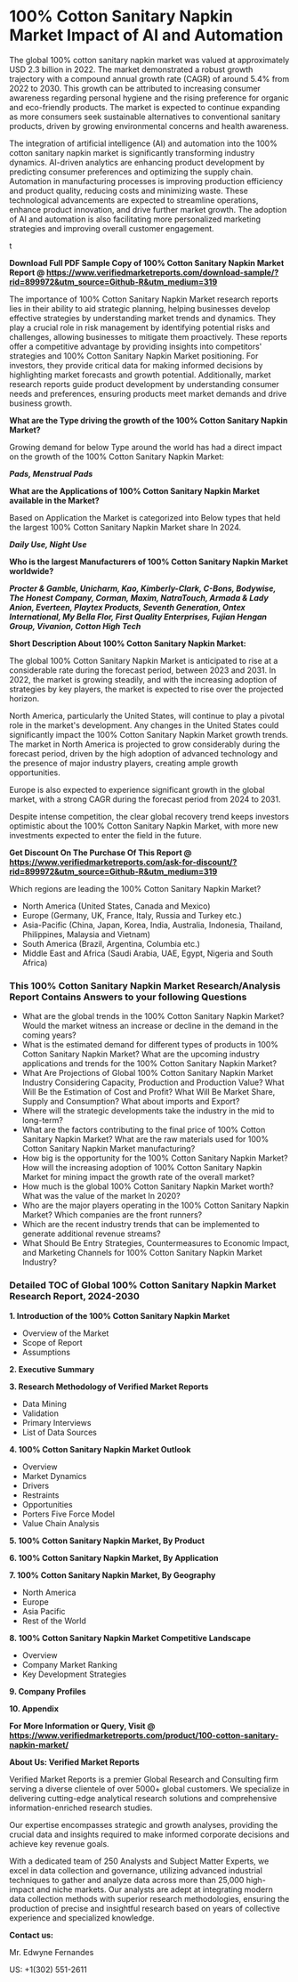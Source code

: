 <meta name="title" content="Global 100% Cotton Sanitary Napkin Market Impact of AI and Automation"><meta name="description" content="The global 100% cotton sanitary napkin market was valued at approximately USD 2.3 billion in 2022. The market demonstrated a robust growth trajectory with a compound a"><meta name="title" content="100% Cotton Sanitary Napkin Market Size, Share, Scope, Trends, Growth, Opportunities, Analysis, Forecast"><h1>100% Cotton Sanitary Napkin Market Impact of AI and Automation</h1><p>The global 100% cotton sanitary napkin market was valued at approximately USD 2.3 billion in 2022. The market demonstrated a robust growth trajectory with a compound annual growth rate (CAGR) of around 5.4% from 2022 to 2030. This growth can be attributed to increasing consumer awareness regarding personal hygiene and the rising preference for organic and eco-friendly products. The market is expected to continue expanding as more consumers seek sustainable alternatives to conventional sanitary products, driven by growing environmental concerns and health awareness.</p><p>The integration of artificial intelligence (AI) and automation into the 100% cotton sanitary napkin market is significantly transforming industry dynamics. AI-driven analytics are enhancing product development by predicting consumer preferences and optimizing the supply chain. Automation in manufacturing processes is improving production efficiency and product quality, reducing costs and minimizing waste. These technological advancements are expected to streamline operations, enhance product innovation, and drive further market growth. The adoption of AI and automation is also facilitating more personalized marketing strategies and improving overall customer engagement.</p>t</p><p id="" class=""><strong>Download Full PDF Sample Copy of 100% Cotton Sanitary Napkin Market Report @ <a href="https://www.verifiedmarketreports.com/download-sample/?rid=899972&utm_source=Github-R&utm_medium=319" target="_blank">https://www.verifiedmarketreports.com/download-sample/?rid=899972&utm_source=Github-R&utm_medium=319</a></strong></p><p>The importance of&nbsp;100% Cotton Sanitary Napkin Market research reports lies in their ability to aid strategic planning, helping businesses develop effective strategies by understanding market trends and dynamics. They play a crucial role in risk management by identifying potential risks and challenges, allowing businesses to mitigate them proactively. These reports offer a competitive advantage by providing insights into competitors' strategies and 100% Cotton Sanitary Napkin Market positioning. For investors, they provide critical data for making informed decisions by highlighting market forecasts and growth potential. Additionally, market research reports guide product development by understanding consumer needs and preferences, ensuring products meet market demands and drive business growth.</p><p><strong>What are the&nbsp;Type driving the growth of the 100% Cotton Sanitary Napkin Market?</strong></p><p id="" class="">Growing demand for below Type around the world has had a direct impact on the growth of the 100% Cotton Sanitary Napkin Market:</p><em><strong>Pads, Menstrual Pads</strong></em></p><strong>What are the&nbsp;Applications&nbsp;of 100% Cotton Sanitary Napkin Market available in the Market?</strong></p><p id="" class="">Based on Application the Market is categorized into Below types that held the largest 100% Cotton Sanitary Napkin Market share In 2024.</p><em><strong>Daily Use, Night Use</strong></em></p><strong>Who is the largest Manufacturers of 100% Cotton Sanitary Napkin Market worldwide?</strong></p><p><em><strong>Procter & Gamble, Unicharm, Kao, Kimberly-Clark, C-Bons, Bodywise, The Honest Company, Corman, Maxim, NatraTouch, Armada & Lady Anion, Everteen, Playtex Products, Seventh Generation, Ontex International, My Bella Flor, First Quality Enterprises, Fujian Hengan Group, Vivanion, Cotton High Tech</strong></em></p><p id="" class=""><strong>Short Description About 100% Cotton Sanitary Napkin Market:</strong></p><p>The global 100% Cotton Sanitary Napkin Market is anticipated to rise at a considerable rate during the forecast period, between 2023 and 2031. In 2022, the market is growing steadily, and with the increasing adoption of strategies by key players, the market is expected to rise over the projected horizon.</p><p>North America, particularly the United States, will continue to play a pivotal role in the market's development. Any changes in the United States could significantly impact the 100% Cotton Sanitary Napkin Market growth trends. The market in North America is projected to grow considerably during the forecast period, driven by the high adoption of advanced technology and the presence of major industry players, creating ample growth opportunities.</p><p>Europe is also expected to experience significant growth in the global market, with a strong CAGR during the forecast period from 2024 to 2031.</p><p>Despite intense competition, the clear global recovery trend keeps investors optimistic about the 100% Cotton Sanitary Napkin Market, with more new investments expected to enter the field in the future.</p><p id="" class=""><strong>Get Discount On The Purchase Of This Report @ <a href="https://www.verifiedmarketreports.com/ask-for-discount/?rid=899972&utm_source=Github-R&utm_medium=319" target="_blank">https://www.verifiedmarketreports.com/ask-for-discount/?rid=899972&utm_source=Github-R&utm_medium=319</a></strong></p>Which regions are leading the 100% Cotton Sanitary Napkin Market?</p><ul><li>North America (United States, Canada and Mexico)</li><li>Europe (Germany, UK, France, Italy, Russia and Turkey etc.)</li><li>Asia-Pacific (China, Japan, Korea, India, Australia, Indonesia, Thailand, Philippines, Malaysia and Vietnam)</li><li>South America (Brazil, Argentina, Columbia etc.)</li><li>Middle East and Africa (Saudi Arabia, UAE, Egypt, Nigeria and South Africa)</li></ul><h3 id="" class="">This 100% Cotton Sanitary Napkin Market Research/Analysis Report Contains Answers to your following Questions</h3><ul><li>What are the global trends in the 100% Cotton Sanitary Napkin Market? Would the market witness an increase or decline in the demand in the coming years?</li><li>What is the estimated demand for different types of products in 100% Cotton Sanitary Napkin Market? What are the upcoming industry applications and trends for the 100% Cotton Sanitary Napkin Market?</li><li>What Are Projections of Global 100% Cotton Sanitary Napkin Market Industry Considering Capacity, Production and Production Value? What Will Be the Estimation of Cost and Profit? What Will Be Market Share, Supply and Consumption? What about imports and Export?</li><li>Where will the strategic developments take the industry in the mid to long-term?</li><li>What are the factors contributing to the final price of 100% Cotton Sanitary Napkin Market? What are the raw materials used for 100% Cotton Sanitary Napkin Market manufacturing?</li><li>How big is the opportunity for the 100% Cotton Sanitary Napkin Market? How will the increasing adoption of 100% Cotton Sanitary Napkin Market for mining impact the growth rate of the overall market?</li><li>How much is the global 100% Cotton Sanitary Napkin Market worth? What was the value of the market In 2020?</li><li>Who are the major players operating in the 100% Cotton Sanitary Napkin Market? Which companies are the front runners?</li><li>Which are the recent industry trends that can be implemented to generate additional revenue streams?</li><li>What Should Be Entry Strategies, Countermeasures to Economic Impact, and Marketing Channels for 100% Cotton Sanitary Napkin Market Industry?</li></ul><h3 id="" class="">Detailed TOC of Global 100% Cotton Sanitary Napkin Market Research Report, 2024-2030</h3><p id="" class=""><strong>1. Introduction of the 100% Cotton Sanitary Napkin Market</strong></p><ul><li>Overview of the Market</li><li>Scope of Report</li><li>Assumptions</li></ul><p id="" class=""><strong>2. Executive Summary</strong></p><p id="" class=""><strong>3. Research Methodology of Verified Market Reports</strong></p><ul><li>Data Mining</li><li>Validation</li><li>Primary Interviews</li><li>List of Data Sources</li></ul><p id="" class=""><strong>4. 100% Cotton Sanitary Napkin Market Outlook</strong></p><ul><li>Overview</li><li>Market Dynamics</li><li>Drivers</li><li>Restraints</li><li>Opportunities</li><li>Porters Five Force Model</li><li>Value Chain Analysis</li></ul><p id="" class=""><strong>5. 100% Cotton Sanitary Napkin Market, By Product</strong></p><p id="" class=""><strong>6. 100% Cotton Sanitary Napkin Market, By Application</strong></p><p id="" class=""><strong>7. 100% Cotton Sanitary Napkin Market, By Geography</strong></p><ul><li>North America</li><li>Europe</li><li>Asia Pacific</li><li>Rest of the World</li></ul><p id="" class=""><strong>8. 100% Cotton Sanitary Napkin Market Competitive Landscape</strong></p><ul><li>Overview</li><li>Company Market Ranking</li><li>Key Development Strategies</li></ul><p id="" class=""><strong>9. Company Profiles</strong></p><p id="" class=""><strong>10. Appendix</strong></p><p id="" class=""><strong>For More Information or Query, Visit @ <a href="https://www.verifiedmarketreports.com/product/100-cotton-sanitary-napkin-market/" target="_blank">https://www.verifiedmarketreports.com/product/100-cotton-sanitary-napkin-market/</a></strong></p><p id="" class=""><strong>About Us: Verified Market Reports</strong></p><p id="" class="">Verified Market Reports is a premier Global Research and Consulting firm serving a diverse clientele of over 5000+ global customers. We specialize in delivering cutting-edge analytical research solutions and comprehensive information-enriched research studies.</p><p id="" class="">Our expertise encompasses strategic and growth analyses, providing the crucial data and insights required to make informed corporate decisions and achieve key revenue goals.</p><p id="" class="">With a dedicated team of 250 Analysts and Subject Matter Experts, we excel in data collection and governance, utilizing advanced industrial techniques to gather and analyze data across more than 25,000 high-impact and niche markets. Our analysts are adept at integrating modern data collection methods with superior research methodologies, ensuring the production of precise and insightful research based on years of collective experience and specialized knowledge.</p><p id="" class=""><strong>Contact us:</strong></p><p id="" class="">Mr. Edwyne Fernandes</p><p id="" class="">US: +1(302) 551-2611</p>